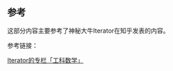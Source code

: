 ## 参考

这部分内容主要参考了神秘大牛Iterator在知乎发表的内容。

参考链接：

[Iterator的专栏「工科数学」](https://www.zhihu.com/column/c_1318542724966715392)
